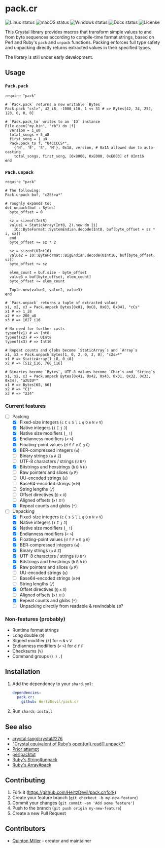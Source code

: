 # pack.cr

![Linux status](https://img.shields.io/github/workflow/status/HertzDevil/pack.cr/Linux%20CI?label=Linux)
![macOS status](https://img.shields.io/github/workflow/status/HertzDevil/pack.cr/macOS%20CI?label=macOS)
![Windows status](https://img.shields.io/github/workflow/status/HertzDevil/pack.cr/Windows%20CI?label=Windows)
![Docs status](https://img.shields.io/github/deployments/HertzDevil/pack.cr/github-pages?label=docs)
![License](https://img.shields.io/github/license/HertzDevil/pack.cr)

This Crystal library provides macros that transform simple values to and from
byte sequences according to compile-time format strings, based on Perl and
Ruby's `pack` and `unpack` functions. Packing enforces full type safety and
unpacking directly returns extracted values in their specified types.

The library is still under early development.

## Usage

### `Pack.pack`

```crystal
require "pack"

# `Pack.pack` returns a new writable `Bytes`
Pack.pack "csl>", 42_i8, -1000_i16, 1 << 31 # => Bytes[42, 24, 252, 128, 0, 0, 0]

# `Pack.pack_to` writes to an `IO` instance
File.open("my.bin", "rb") do |f|
  version = 1_u8
  total_songs = 5_u8
  first_song = 1_u8
  Pack.pack_to f, "U4CCCCS*",
    {'N', 'E', 'S', 'M'}, 0x1A, version, # 0x1A allowed due to auto-casting
    total_songs, first_song, [0x8000, 0xE000, 0xE003] of UInt16
end
```

### `Pack.unpack`

```crystal
require "pack"

# The following:
Pack.unpack buf, "c2S!>a*"

# roughly expands to:
def unpack(buf : Bytes)
  byte_offset = 0

  sz = sizeof(Int8)
  value1 = StaticArray(Int8, 2).new do |i|
    IO::ByteFormat::SystemEndian.decode(Int8, buf[byte_offset + sz * i, sz])
  end
  byte_offset += sz * 2

  sz = sizeof(UInt16)
  value2 = IO::ByteFormat::BigEndian.decode(UInt16, buf[byte_offset, sz])
  byte_offset += sz

  elem_count = buf.size - byte_offset
  value3 = buf[byte_offset, elem_count]
  byte_offset += elem_count

  Tuple.new(value1, value2, value3)
end

# `Pack.unpack` returns a tuple of extracted values
x1, x2, x3 = Pack.unpack Bytes[0x01, 0xC8, 0x03, 0x04], "cCs"
x1 # => 1_i8
x2 # => 200_u8
x3 # => 1027_i16

# No need for further casts
typeof(x1) # => Int8
typeof(x2) # => UInt8
typeof(x3) # => Int16

# Repeat counts and globs become `StaticArray`s and `Array`s
x1, x2 = Pack.unpack Bytes[1, 0, 2, 0, 3, 0], "c2s>*"
x1 # => StaticArray[1_i8, 0_i8]
x2 # => [512_i16, 768_i16]

# Binaries become `Bytes`, UTF-8 values become `Char`s and `String`s
x1, x2, x3 = Pack.unpack Bytes[0x41, 0x42, 0x43, 0x31, 0x32, 0x33, 0x34], "a2U2U*"
x1 # => Bytes[65, 66]
x2 # => "C1"
x3 # => "234"
```

### Current features

* [ ] Packing
  * [x] Fixed-size integers (`c` `C` `s` `S` `l` `L` `q` `Q` `n` `N` `v` `V`)
  * [x] Native integers (`i` `I` `j` `J`)
  * [x] Native size modifiers (`_` `!`)
  * [x] Endianness modifiers (`<` `>`)
  * [x] Floating-point values (`d` `f` `F` `e` `E` `g` `G`)
  * [x] BER-compressed integers (`w`)
  * [ ] Binary strings (`a` `A` `Z`)
  * [ ] UTF-8 characters / strings (`U` `U*`)
  * [x] Bitstrings and hexstrings (`b` `B` `h` `H`)
  * [ ] Raw pointers and slices (`p` `P`)
  * [ ] UU-encoded strings (`u`)
  * [ ] Base64-encoded strings (`m` `M`)
  * [ ] String lengths (`/`)
  * [ ] Offset directives (`@` `x` `X`)
  * [ ] Aligned offsets (`x!` `X!`)
  * [x] Repeat counts and globs (`*`)
* [ ] Unpacking
  * [x] Fixed-size integers (`c` `C` `s` `S` `l` `L` `q` `Q` `n` `N` `v` `V`)
  * [x] Native integers (`i` `I` `j` `J`)
  * [x] Native size modifiers (`_` `!`)
  * [x] Endianness modifiers (`<` `>`)
  * [x] Floating-point values (`d` `f` `F` `e` `E` `g` `G`)
  * [x] BER-compressed integers (`w`)
  * [x] Binary strings (`a` `A` `Z`)
  * [x] UTF-8 characters / strings (`U` `U*`)
  * [x] Bitstrings and hexstrings (`b` `B` `h` `H`)
  * [x] Raw pointers and slices (`p` `P`)
  * [ ] UU-encoded strings (`u`)
  * [ ] Base64-encoded strings (`m` `M`)
  * [ ] String lengths (`/`)
  * [x] Offset directives (`@` `x` `X`)
  * [ ] Aligned offsets (`x!` `X!`)
  * [x] Repeat counts and globs (`*`)
  * [ ] Unpacking directly from readable & rewindable `IO`?

### Non-features (probably)

* Runtime format strings
* Long double (`D`)
* Signed modifier (`!`) for `n` `N` `v` `V`
* Endianness modifiers (`<` `>`) for `d` `f` `F`
* Checksums (`%`)
* Command groups (`(` `)` `.`)

## Installation

1. Add the dependency to your `shard.yml`:

   ```yaml
   dependencies:
     pack.cr:
       github: HertzDevil/pack.cr
   ```

2. Run `shards install`

## See also

* [crystal-lang/crystal#276](https://github.com/crystal-lang/crystal/issues/276)
* ["Crystal equivalent of Ruby’s open(url).read[].unpack?"](https://forum.crystal-lang.org/t/crystal-equivalent-of-rubys-open-url-read-unpack/2667)
* [Prior attempt](https://github.com/Fusion/crystal-pack)
* [perlpacktut](https://perldoc.perl.org/perlpacktut)
* [Ruby's String#unpack](https://ruby-doc.org/core-3.0.0/String.html#method-i-unpack)
* [Ruby's Array#pack](https://ruby-doc.org/core-3.0.0/Array.html#method-i-pack)

## Contributing

1. Fork it (<https://github.com/HertzDevil/pack.cr/fork>)
2. Create your feature branch (`git checkout -b my-new-feature`)
3. Commit your changes (`git commit -am 'Add some feature'`)
4. Push to the branch (`git push origin my-new-feature`)
5. Create a new Pull Request

## Contributors

* [Quinton Miller](https://github.com/HertzDevil) - creator and maintainer
